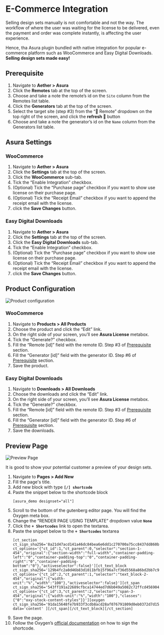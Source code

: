 # E-Commerce Integration

Selling design sets manually is not comfortable and not the way.
The workflow of where the user was waiting for the license to be delivered, even the payment and order was complete instantly, is affecting the user experience.

Hence, tha Asura plugin bundled with native integration for popular e-commerce platform such as WooCommerce and Easy Digital Downloads. **Selling design sets made easy!**


## Prerequisite

1. Navigate to **Aether > Asura**
2. Click the **Remotes** tab at the top of the screen.
3. Choose and take a note the remote’s id on the `Site` column from the Remotes list table.
4. Click the **Generators** tab at the top of the screen.
5. Select the target site (step #3) from the “📌 Remote” dropdown on the top right of the screen, and click the **refresh 🔄️** button
6. Choose and take a note the generator’s id on the `Name` column from the Generators list table.


## Asura Settings

### WooCommerce

1. Navigate to **Aether > Asura**
2. Click the **Settings** tab at the top of the screen.
3. Click the **WooCommerce** sub-tab.
4. Tick the “Enable Integration” checkbox.
5. (Optional) Tick the “Purchase page” checkbox if you want to show use license on their purchase page.
6. (Optional) Tick the “Receipt Email” checkbox if you want to append the receipt email with the license.
7. click the **Save Changes** button.


### Easy Digital Downloads

1. Navigate to **Aether > Asura**
2. Click the **Settings** tab at the top of the screen.
3. Click the **Easy Digital Downloads** sub-tab.
4. Tick the “Enable Integration” checkbox.
5. (Optional) Tick the “Purchase page” checkbox if you want to show use license on their purchase page.
6. (Optional) Tick the “Receipt Email” checkbox if you want to append the receipt email with the license.
7. click the **Save Changes** button.


## Product Configuration

![Product configuration](/images/product-configuration.png)

### WooCommerce

1. Navigate to **Products > All Products**
2. Choose the product and click the “Edit” link.
3. On the right side of your screen, you’ll see **Asura License** metabox.
4. Tick the “Generate?” checkbox.
5. Fill the “Remote [id]” field with the remote ID. Step #3 of [Prerequisite](#prerequisite) section.
6. Fill the “Generator [id]” field with the generator ID. Step #6 of [Prerequisite](#prerequisite) section.
7. Save the product.


### Easy Digital Downloads

1. Navigate to **Downloads > All Downloads**
2. Choose the downloads and click the “Edit” link.
3. On the right side of your screen, you’ll see **Asura License** metabox.
4. Tick the “Generate?” checkbox.
5. Fill the “Remote [id]” field with the remote ID. Step #3 of [Prerequisite](#prerequisite) section.
6. Fill the “Generator [id]” field with the generator ID. Step #6 of [Prerequisite](#prerequisite) section.
7. Save the downloads.


## Preview Page

![Preview Page](/images/preview-page.png)

It is good to show your potential customer a preview of your design sets.

1. Navigate to **Pages > Add New**
2. Fill the page's title.
3. Add new block with type **`[/] shortcode`**
4. Paste the snippet below to the shortcode block
    ```
    [asura_demo designset="all"]
    ```
5. Scroll to the bottom of the gutenberg editor page. You will find the Oxygen meta box.
6. Change the “RENDER PAGE USING TEMPLATE” dropdown value **`None`**
7. Click the **`+ Shortcodes`** link to open the textarea.
8. Paste the snippet below to the **`+ Shortcodes`** textarea
    ```
    [ct_section ct_sign_sha256='8a21d47acd141a46dc84bea6e6dd1c270700a75cc8437dd860b4229a9486ba69' ct_options='{"ct_id":1,"ct_parent":0,"selector":"section-1-454","original":{"section-width":"full-width","container-padding-left":"0","container-padding-top":"0","container-padding-right":"0","container-padding-bottom":"0"},"activeselector":false}'][ct_text_block ct_sign_sha256='129b4fc2a0d46b83d1011bfb15f96a7cf36d5568a86bd2bb7c965b5223291097' ct_options='{"ct_id":2,"ct_parent":1,"selector":"text_block-2-454","original":{"width-unit":"%","width":"100"},"activeselector":false}'][ct_span ct_sign_sha256='543ff191a22689cfbca14744ed7d6b049a5082c72ffcd4569048370962245cdb' ct_options='{"ct_id":3,"ct_parent":2,"selector":"span-3-454","original":{"width-unit":"%","width":"100"},"classes":{"0":"oxy-stock-content-styles"}}'][oxygen ct_sign_sha256='91da15648fe7b933f3cdb8acd28af076791809d0eb0372d7d159a4ce30c02acb' data='content' ][/ct_span][/ct_text_block][/ct_section]
    ```
9. Save the page.
10. Follow the Oxygen’s [official documentation](https://oxygenbuilder.com/documentation/other/security/) on how to sign the shortcode.
